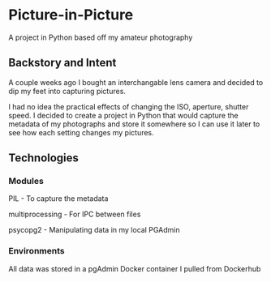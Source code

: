 # Picture-in-Picture
A project in Python based off my amateur photography 

## Backstory and Intent

A couple weeks ago I bought an interchangable lens camera and decided to dip my feet into capturing pictures. 

I had no idea the practical effects of changing the ISO, aperture, shutter speed. I decided to create a project in Python that would capture the metadata of my photographs and store it somewhere so I can use it later to see how each setting changes my pictures. 

## Technologies

### Modules

PIL - To capture the metadata

multiprocessing - For IPC between files 

psycopg2 - Manipulating data in my local PGAdmin

### Environments

All data was stored in a pgAdmin Docker container I pulled from Dockerhub









